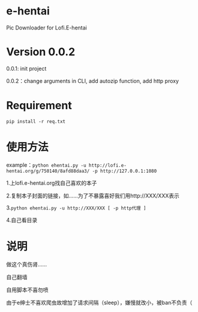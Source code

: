 # e-hentai

Pic Downloader  for Lofi.E-hentai

# Version 0.0.2

0.0.1: init project

0.0.2：change arguments in CLI, add autozip function, add http proxy

# Requirement
`pip install -r req.txt`

# 使用方法

example：`python ehentai.py -u http://lofi.e-hentai.org/g/750140/8afd88daa3/ -p http://127.0.0.1:1080`

1.上lofi.e-hentai.org找自己喜欢的本子

2.复制本子封面的链接，如……为了不暴露喜好我们用http://XXX/XXX表示

3.`python ehentai.py -u http://XXX/XXX [ -p http代理 ] `

4.自己看目录

# 说明

做这个真伤肾……

自己翻墙

自用脚本不喜勿喷

由于e绅士不喜欢爬虫故增加了请求间隔（sleep），嫌慢就改小，被ban不负责（
